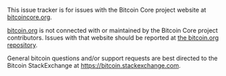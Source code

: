 This issue tracker is for issues with the Bitcoin Core project website at
[bitcoincore.org](https://bitcoincore.org).

[bitcoin.org](https://bitcoin.org) is not connected with or maintained by the
Bitcoin Core project contributors. Issues with that website should be reported
at [the bitcoin.org
repository](https://github.com/bitcoin-dot-org/bitcoin.org/issues).

General bitcoin questions and/or support requests are best directed to the
Bitcoin StackExchange at https://bitcoin.stackexchange.com.
